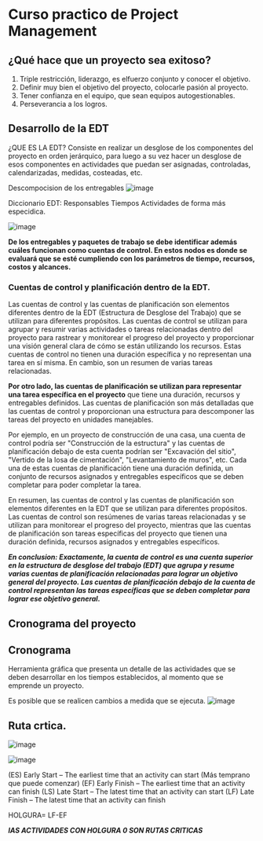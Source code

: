 # Curso practico de Project Management

## ¿Qué hace que un proyecto sea exitoso?

1. Triple restricción, liderazgo, es elfuerzo conjunto y conocer el objetivo.
2. Definir muy bien el objetivo del proyecto, colocarle pasión al proyecto.
3. Tener confianza en el equipo, que sean equipos autogestionables. 
4. Perseverancia a los logros.

## Desarrollo de la EDT 

¿QUE ES LA EDT?
Consiste en realizar un desglose de los componentes del proyecto en orden jerárquico, para luego a su vez hacer un desglose de esos componentes en actividades que puedan ser asignadas, controladas, calendarizadas, medidas, costeadas, etc.

Descompocision de los entregables 
![image](https://github.com/Alejandramo1/NotasCursosTech/assets/105448434/2ac98490-daba-4b05-ad22-c9633d1b04e9)

Diccionario EDT:
  Responsables
  Tiempos
  Actividades de forma más especidica.
  
 ![image](https://github.com/Alejandramo1/NotasCursosTech/assets/105448434/44dfc9fa-b327-4f7f-9bb4-a561f58cf827)

**De los entregables y paquetes de trabajo se debe identificar además cuáles funcionan como cuentas de control. En estos nodos es donde se evaluará que se esté cumpliendo con los parámetros de tiempo, recursos, costos y alcances.**

### Cuentas de control y planificación dentro de la EDT.

Las cuentas de control y las cuentas de planificación son elementos diferentes dentro de la EDT (Estructura de Desglose del Trabajo) que se utilizan para diferentes propósitos.
Las cuentas de control se utilizan para agrupar y resumir varias actividades o tareas relacionadas dentro del proyecto para rastrear y monitorear el progreso del proyecto y proporcionar una visión general clara de cómo se están utilizando los recursos. Estas cuentas de control no tienen una duración específica y no representan una tarea en sí misma. En cambio, son un resumen de varias tareas relacionadas.

**Por otro lado, las cuentas de planificación se utilizan para representar una tarea específica en el proyecto** que tiene una duración, recursos y entregables definidos. Las cuentas de planificación son más detalladas que las cuentas de control y proporcionan una estructura para descomponer las tareas del proyecto en unidades manejables.

Por ejemplo, en un proyecto de construcción de una casa, una cuenta de control podría ser "Construcción de la estructura" y las cuentas de planificación debajo de esta cuenta podrían ser "Excavación del sitio", "Vertido de la losa de cimentación", "Levantamiento de muros", etc. Cada una de estas cuentas de planificación tiene una duración definida, un conjunto de recursos asignados y entregables específicos que se deben completar para poder completar la tarea.

En resumen, las cuentas de control y las cuentas de planificación son elementos diferentes en la EDT que se utilizan para diferentes propósitos. Las cuentas de control son resúmenes de varias tareas relacionadas y se utilizan para monitorear el progreso del proyecto, mientras que las cuentas de planificación son tareas específicas del proyecto que tienen una duración definida, recursos asignados y entregables específicos.

***En conclusion: Exactamente, la cuenta de control es una cuenta superior en la estructura de desglose del trabajo (EDT) que agrupa y resume varias cuentas de planificación relacionadas para lograr un objetivo general del proyecto. Las cuentas de planificación debajo de la cuenta de control representan las tareas específicas que se deben completar para lograr ese objetivo general.***
## Cronograma del proyecto

## Cronograma

Herramienta gráfica que presenta un detalle de las actividades que se deben desarrollar en los tiempos establecidos, al momento que se emprende un proyecto.

Es posible que se realicen cambios a medida que se ejecuta.
![image](https://github.com/Alejandramo1/NotasCursosTech/assets/105448434/a7a5993c-cbcf-4327-8068-ab94f8774267)

## Ruta crtica.

![image](https://github.com/Alejandramo1/NotasCursosTech/assets/105448434/8c449f9d-9a5d-4404-bb69-ad66826f9fe2)

![image](https://github.com/Alejandramo1/NotasCursosTech/assets/105448434/e2c9fc2b-fa09-4231-b348-607ad2141116)

(ES) Early Start – The earliest time that an activity can start (Más temprano que puede comenzar)
(EF) Early Finish – The earliest time that an activity can finish
(LS) Late Start – The latest time that an activity can start
(LF) Late Finish – The latest time that an activity can finish

HOLGURA= LF-EF

***lAS ACTIVIDADES CON HOLGURA 0 SON RUTAS CRITICAS*** 












 
